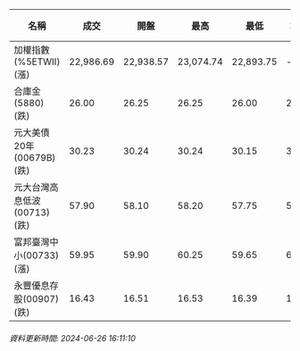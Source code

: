 | 名稱 | 成交 | 開盤 | 最高 | 最低 | 均價 | 成交金額(億) | 昨收 | 漲跌幅 | 漲跌 | 總量 | 昨量 | 振幅 |
| -------- | -------- | -------- | -------- |-------- | -------- | -------- |-------- |-------- |-------- | -------- | -------- |-------- |
|加權指數(%5ETWII) (漲)|22,986.69|22,938.57|23,074.74|22,893.75|-|4,623.34|22,875.97|0.48%|110.72|9,350,932|0|0.79%|
|合庫金(5880) (跌)|26.00|26.25|26.25|26.00|26.05|2.77|26.25|0.95%|0.25|10,631|9,355|0.95%|
|元大美債20年(00679B) (跌)|30.23|30.24|30.24|30.15|30.20|9.85|30.25|0.07%|0.02|32,618|34,277|0.30%|
|元大台灣高息低波(00713) (跌)|57.90|58.10|58.20|57.75|57.95|9.49|58.05|0.26%|0.15|16,370|12,653|0.78%|
|富邦臺灣中小(00733) (漲)|59.95|59.90|60.25|59.65|60.03|0.970|59.90|0.08%|0.05|1,615|2,194|1.00%|
|永豐優息存股(00907) (跌)|16.43|16.51|16.53|16.39|16.47|0.647|16.55|0.73%|0.12|3,929|5,224|0.85%|
###### 資料更新時間: 2024-06-26 16:11:10